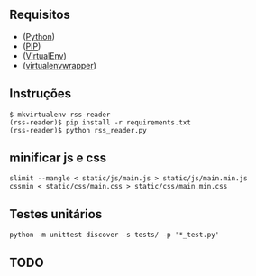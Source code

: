 Requisitos
---
- ([Python](http://www.python.org/))
- ([PIP](http://www.pip-installer.org/en/latest/))
- ([VirtualEnv](http://www.virtualenv.org/en/latest/))
- ([virtualenvwrapper](http://pypi.python.org/pypi/virtualenvwrapper/))


Instruções
---
    $ mkvirtualenv rss-reader
    (rss-reader)$ pip install -r requirements.txt
    (rss-reader)$ python rss_reader.py

minificar js e css
---
    slimit --mangle < static/js/main.js > static/js/main.min.js
    cssmin < static/css/main.css > static/css/main.min.css


Testes unitários
---
    python -m unittest discover -s tests/ -p '*_test.py'





TODO
---



